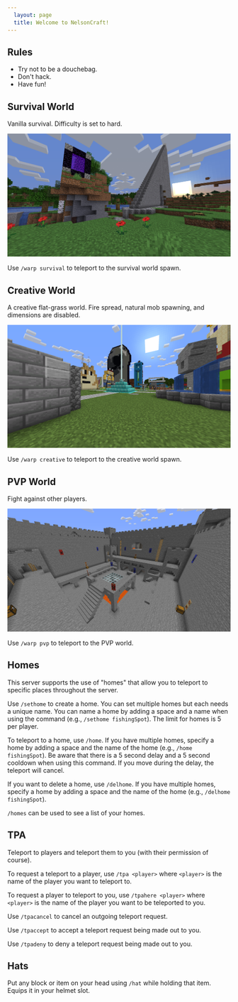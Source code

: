 ```yaml
---
  layout: page
  title: Welcome to NelsonCraft!
---
```


## Rules

- Try not to be a douchebag.
- Don't hack.
- Have fun!

## Survival World

Vanilla survival. Difficulty is set to hard.

![survival world screenshot](/images/survival.png)

Use `/warp survival` to teleport to the survival world spawn.

## Creative World

A creative flat-grass world. Fire spread, natural mob spawning, and dimensions are disabled.

![creative world screenshot](/images/creative.png)

Use `/warp creative` to teleport to the creative world spawn.

## PVP World

Fight against other players.

![pvp world screenshot](/images/pvp.png)

Use `/warp pvp` to teleport to the PVP world.

## Homes

This server supports the use of "homes" that allow you to teleport to specific places throughout the server.

Use `/sethome` to create a home. You can set multiple homes but each needs a unique name. You can name a home by adding a space and a name when using the command (e.g., `/sethome fishingSpot`). The limit for homes is 5 per player.

To teleport to a home, use `/home`. If you have multiple homes, specify a home by adding a space and the name of the home (e.g., `/home fishingSpot`). Be aware that there is a 5 second delay and a 5 second cooldown when using this command. If you move during the delay, the teleport will cancel.

If you want to delete a home, use `/delhome`. If you have multiple homes, specify a home by adding a space and the name of the home (e.g., `/delhome fishingSpot`).

`/homes` can be used to see a list of your homes.

## TPA

Teleport to players and teleport them to you (with their permission of course).

To request a teleport to a player, use `/tpa <player>` where `<player>` is the name of the player you want to teleport to.

To request a player to teleport to you, use `/tpahere <player>` where `<player>` is the name of the player you want to be teleported to you.

Use `/tpacancel` to cancel an outgoing teleport request.

Use `/tpaccept` to accept a teleport request being made out to you.

Use `/tpadeny` to deny a teleport request being made out to you.

## Hats

Put any block or item on your head using `/hat` while holding that item. Equips it in your helmet slot.
